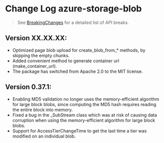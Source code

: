 # Change Log azure-storage-blob

> See [BreakingChanges](BreakingChanges.md) for a detailed list of API breaks.

## Version XX.XX.XX:

- Optimized page blob upload for create_blob_from_* methods, by skipping the empty chunks.
- Added convenient method to generate container url (make_container_url).
- The package has switched from Apache 2.0 to the MIT license.

## Version 0.37.1:

- Enabling MD5 validation no longer uses the memory-efficient algorithm for large block blobs, since computing the MD5 hash requires reading the entire block into memory.
- Fixed a bug in the _SubStream class which was at risk of causing data corruption when using the memory-efficient algorithm for large block blobs.
- Support for AccessTierChangeTime to get the last time a tier was modified on an individual blob.